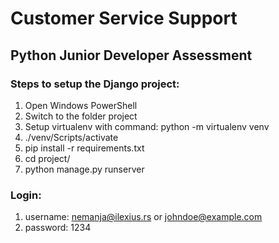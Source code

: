 # Customer Service Support
## Python Junior Developer Assessment

### Steps to setup the Django project:

1. Open Windows PowerShell
2. Switch to the folder project
3. Setup virtualenv with command: python -m virtualenv venv
4. ./venv/Scripts/activate
5. pip install -r requirements.txt
6. cd project/
7. python manage.py runserver

### Login:

1. username: nemanja@ilexius.rs or johndoe@example.com
2. password: 1234